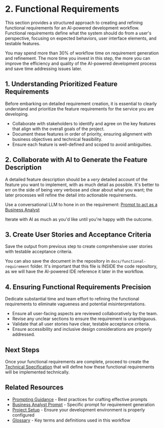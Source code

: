 # 2. Functional Requirements

This section provides a structured approach to creating and refining functional requirements for an AI-powered development workflow. Functional requirements define what the system should do from a user's perspective, focusing on expected behaviors, user interface elements, and testable features.

You may spend more than 30% of workflow time on requirement generation and refinement. The more time you invest in this step, the more you can improve the efficiency and quality of the AI-powered development process and save time addressing issues later.

## 1. Understanding Prioritized Feature Requirements

Before embarking on detailed requirement creation, it is essential to clearly understand and prioritize the feature requirements for the service you are developing.

- Collaborate with stakeholders to identify and agree on the key features that align with the overall goals of the project.
- Document these features in order of priority, ensuring alignment with business objectives and technical feasibility.
- Ensure each feature is well-defined and scoped to avoid ambiguities.

## 2. Collaborate with AI to Generate the Feature Description

A detailed feature description should be a *very* detailed account of the feature you want to implement, with as much detail as possible. It's better to err on the side of being very verbose and clear about what you want; the later processes will refine the detail into actionable requirements.

Use a conversational LLM to hone in on the requirement:
[Prompt to act as a Business Analyst](../../prompt-library/product/prompt-business-analyst.md)

Iterate with AI as much as you'd like until you're happy with the outcome.

## 3. Create User Stories and Acceptance Criteria

Save the output from previous step to create comprehensive user stories with testable acceptance criteria.

You can also save the document in the repository in `docs/functional-requirement` folder. It's important that this file is INSIDE the code repository, as we will have the AI-powered IDE reference it later in the workflow.

## 4. Ensuring Functional Requirements Precision

Dedicate substantial time and team effort to refining the functional requirements to eliminate vagueness and potential misinterpretations.

- Ensure all user-facing aspects are reviewed collaboratively by the team.
- Revise any unclear sections to ensure the requirement is unambiguous.
- Validate that all user stories have clear, testable acceptance criteria.
- Ensure accessibility and inclusive design considerations are properly addressed.

## Next Steps

Once your functional requirements are complete, proceed to create the [Technical Specification](03-technical-specification.md) that will define how these functional requirements will be implemented technically.

## Related Resources

- [Prompting Guidance](../../prompt-library/prompting-guidance.md) - Best practices for crafting effective prompts
- [Business Analyst Prompt](../../prompt-library/product/prompt-business-analyst.md) - Specific prompt for requirement generation
- [Project Setup](../project-setup.md) - Ensure your development environment is properly configured
- [Glossary](../../glossary.md) - Key terms and definitions used in this workflow 